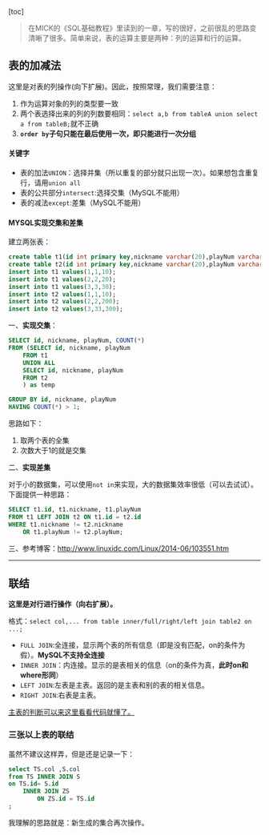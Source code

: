 [toc]

> 在MICK的《SQL基础教程》里读到的一章，写的很好，之前很乱的思路变清晰了很多。简单来说，表的运算主要是两种：列的运算和行的运算。

## 表的加减法

这里是对表的列操作(向下扩展)。因此，按照常理，我们需要注意：
1. 作为运算对象的列的类型要一致
2. 两个表选择出来的列的列数要相同：`select a,b from tableA union select a from tableB;`就不正确
3. **`order by`子句只能在最后使用一次，即只能进行一次分组**

#### 关键字
- 表的加法`UNION`：选择并集（所以重复的部分就只出现一次）。如果想包含重复行，请用`union all`
- 表的公共部分`intersect`:选择交集（MySQL不能用）
- 表的减法`except`:差集（MySQL不能用）

#### MYSQL实现交集和差集

建立两张表：
```sql
create table t1(id int primary key,nickname varchar(20),playNum varchar(20));
create table t2(id int primary key,nickname varchar(20),playNum varchar(20));
insert into t1 values(1,1,10);
insert into t1 values(2,2,20);
insert into t1 values(3,3,30);
insert into t2 values(1,1,10);
insert into t2 values(2,2,200);
insert into t2 values(3,33,300);
```

一、**实现交集**：
```sql
SELECT id, nickname, playNum, COUNT(*)
FROM (SELECT id, nickname, playNum
    FROM t1
    UNION ALL
    SELECT id, nickname, playNum
    FROM t2
    ) as temp

GROUP BY id, nickname, playNum
HAVING COUNT(*) > 1;
```

思路如下：
1. 取两个表的全集
2. 次数大于1的就是交集

二、**实现差集**

对于小的数据集，可以使用`not in`来实现，大的数据集效率很低（可以去试试）。下面提供一种思路：
```sql
SELECT t1.id, t1.nickname, t1.playNum
FROM t1 LEFT JOIN t2 ON t1.id = t2.id
WHERE t1.nickname != t2.nickname
    OR t1.playNum != t2.playNum;
```

三、参考博客：http://www.linuxidc.com/Linux/2014-06/103551.htm

---

## 联结
**这里是对行进行操作（向右扩展）。**

格式：`select col,... from table inner/full/right/left join table2 on ...;`

- `FULL JOIN`:全连接，显示两个表的所有信息（即是没有匹配，on的条件为假）。**MySQL不支持全连接**
- `INNER JOIN`：内连接。显示的是表相关的信息（on的条件为真，**此时on和where形同**）
- `LEFT JOIN`:左表是主表。返回的是主表和别的表的相关信息。
- `RIGHT JOIN`:右表是主表。


[主表的判断可以来这里看看代码就懂了。](http://blog.csdn.net/shadowyelling/article/details/7684714)

### 三张以上表的联结
虽然不建议这样弄，但是还是记录一下：
```sql
select TS.col ,S.col
from TS INNER JOIN S
on TS.id= S.id
    INNER JOIN ZS
        ON ZS.id = TS.id
;
```
我理解的思路就是：新生成的集合再次操作。